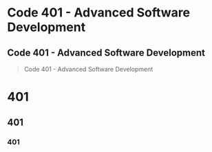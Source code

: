 
# Code 401 - Advanced Software Development

## Code 401 - Advanced Software Development




> Code 401 - Advanced Software Development


# 401
## 401
### 401